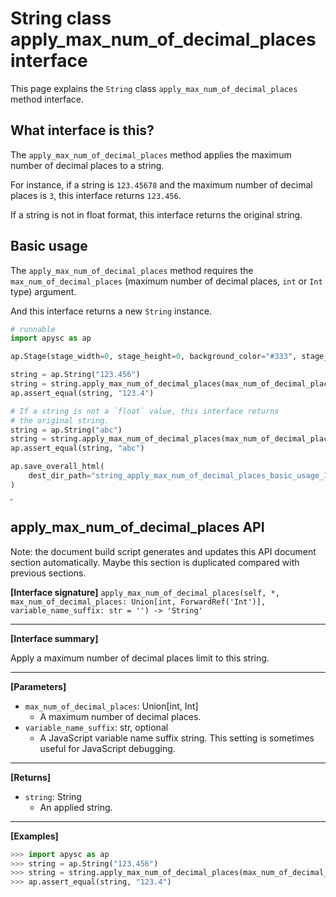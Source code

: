 # String class apply_max_num_of_decimal_places interface

This page explains the `String` class `apply_max_num_of_decimal_places` method interface.

## What interface is this?

The `apply_max_num_of_decimal_places` method applies the maximum number of decimal places to a string.

For instance, if a string is `123.45678` and the maximum number of decimal places is `3`, this interface returns `123.456`.

If a string is not in float format, this interface returns the original string.

## Basic usage

The `apply_max_num_of_decimal_places` method requires the `max_num_of_decimal_places` (maximum number of decimal places, `int` or `Int` type) argument.

And this interface returns a new `String` instance.

```py
# runnable
import apysc as ap

ap.Stage(stage_width=0, stage_height=0, background_color="#333", stage_elem_id="stage")

string = ap.String("123.456")
string = string.apply_max_num_of_decimal_places(max_num_of_decimal_places=1)
ap.assert_equal(string, "123.4")

# If a string is not a `float` value, this interface returns
# the original string.
string = ap.String("abc")
string = string.apply_max_num_of_decimal_places(max_num_of_decimal_places=1)
ap.assert_equal(string, "abc")

ap.save_overall_html(
    dest_dir_path="string_apply_max_num_of_decimal_places_basic_usage_1/"
)
```

<iframe src="static/string_apply_max_num_of_decimal_places_basic_usage_1/index.html" width="0" height="0"></iframe>

## apply_max_num_of_decimal_places API

<!-- Docstring: apysc._type.string_apply_max_num_of_decimal_places_mixin.StringApplyMaxNumOfDecimalPlacesMixIn.apply_max_num_of_decimal_places -->

<span class="inconspicuous-txt">Note: the document build script generates and updates this API document section automatically. Maybe this section is duplicated compared with previous sections.</span>

**[Interface signature]** `apply_max_num_of_decimal_places(self, *, max_num_of_decimal_places: Union[int, ForwardRef('Int')], variable_name_suffix: str = '') -> 'String'`<hr>

**[Interface summary]**

Apply a maximum number of decimal places limit to this string.<hr>

**[Parameters]**

- `max_num_of_decimal_places`: Union[int, Int]
  - A maximum number of decimal places.
- `variable_name_suffix`: str, optional
  - A JavaScript variable name suffix string. This setting is sometimes useful for JavaScript debugging.

<hr>

**[Returns]**

- `string`: String
  - An applied string.

<hr>

**[Examples]**

```py
>>> import apysc as ap
>>> string = ap.String("123.456")
>>> string = string.apply_max_num_of_decimal_places(max_num_of_decimal_places=1)
>>> ap.assert_equal(string, "123.4")
```